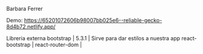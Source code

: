 Barbara Ferrer

Demo: https://65201072606b98007bb025e6--reliable-gecko-8d4b72.netlify.app/

Libreria externa
bootstrap | 5.3.1 | Sirve para dar estilos a nuestra app
react-bootstrap |
react-router-dom |

